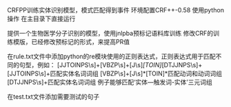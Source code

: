 CRFPP训练实体识别模型，模式匹配得到事件
环境配置CRF++-0.58
使用python操作
在主目录下直接运行

提供一个生物医学分子识别的模型，使用jnlpba预标记语料库训练
修改CRF的训练模版，已经修改预标记的形式，来提高PR值

在rule.txt文件中添加python的re模块使用的正则表达式，正则表达式用于匹配不同的句型，例如：
[JJTOINPS\s]+[VBZP\s]+[J\s]*[TOIN]*[DTJJNPS\s]+
[JJTOINPS\s]+匹配实体名词词组
[VBZP\s]+[J\s]*[TOIN]*匹配动词和动词词组
[DTJJNPS\s]+匹配实体名词词组
例子能够匹配‘实体—触发词-实体’三元词组

在test.txt文件添加需要测试的句子
